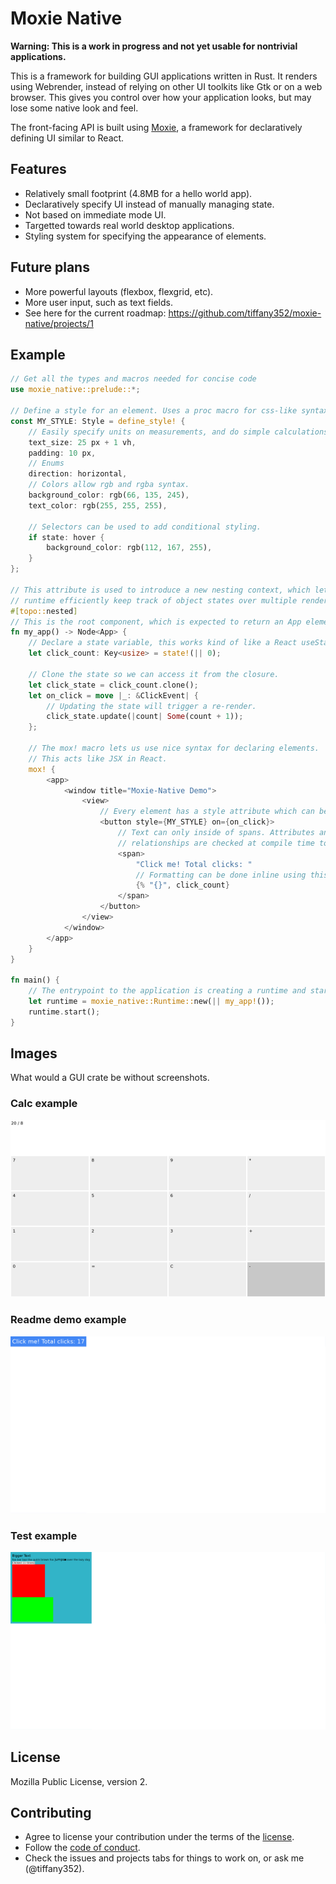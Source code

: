 # Moxie Native

**Warning: This is a work in progress and not yet usable for nontrivial applications.**

This is a framework for building GUI applications written in Rust. It
renders using Webrender, instead of relying on other UI toolkits like
Gtk or on a web browser. This gives you control over how your
application looks, but may lose some native look and feel.

The front-facing API is built using [Moxie](https://moxie.rs/), a framework for declaratively
defining UI similar to React.

## Features

- Relatively small footprint (4.8MB for a hello world app).
- Declaratively specify UI instead of manually managing state.
- Not based on immediate mode UI.
- Targetted towards real world desktop applications.
- Styling system for specifying the appearance of elements.

## Future plans

- More powerful layouts (flexbox, flexgrid, etc).
- More user input, such as text fields.
- See here for the current roadmap: https://github.com/tiffany352/moxie-native/projects/1

## Example

```rust
// Get all the types and macros needed for concise code
use moxie_native::prelude::*;

// Define a style for an element. Uses a proc macro for css-like syntax.
const MY_STYLE: Style = define_style! {
    // Easily specify units on measurements, and do simple calculations with them.
    text_size: 25 px + 1 vh,
    padding: 10 px,
    // Enums
    direction: horizontal,
    // Colors allow rgb and rgba syntax.
    background_color: rgb(66, 135, 245),
    text_color: rgb(255, 255, 255),

    // Selectors can be used to add conditional styling.
    if state: hover {
        background_color: rgb(112, 167, 255),
    }
};

// This attribute is used to introduce a new nesting context, which lets the
// runtime efficiently keep track of object states over multiple renders.
#[topo::nested]
// This is the root component, which is expected to return an App element.
fn my_app() -> Node<App> {
    // Declare a state variable, this works kind of like a React useState() hook.
    let click_count: Key<usize> = state!(|| 0);

    // Clone the state so we can access it from the closure.
    let click_state = click_count.clone();
    let on_click = move |_: &ClickEvent| {
        // Updating the state will trigger a re-render.
        click_state.update(|count| Some(count + 1));
    };

    // The mox! macro lets us use nice syntax for declaring elements.
    // This acts like JSX in React.
    mox! {
        <app>
            <window title="Moxie-Native Demo">
                <view>
                    // Every element has a style attribute which can be used to add a style.
                    <button style={MY_STYLE} on={on_click}>
                        // Text can only inside of spans. Attributes and parent-child
                        // relationships are checked at compile time to ensure validity.
                        <span>
                            "Click me! Total clicks: "
                            // Formatting can be done inline using this shorthand syntax.
                            {% "{}", click_count}
                        </span>
                    </button>
                </view>
            </window>
        </app>
    }
}

fn main() {
    // The entrypoint to the application is creating a runtime and starting it.
    let runtime = moxie_native::Runtime::new(|| my_app!());
    runtime.start();
}
```

## Images

What would a GUI crate be without screenshots.

### Calc example
![calc example](images/calc.png)
### Readme demo example
![readme_demo example](images/readme_demo.png)
### Test example
![test example](images/test.png)

## License

Mozilla Public License, version 2.

## Contributing

- Agree to license your contribution under the terms of the [license](./LICENSE-MPL).
- Follow the [code of conduct](./CODE_OF_CONDUCT.md).
- Check the issues and projects tabs for things to work on, or ask me (@tiffany352).
